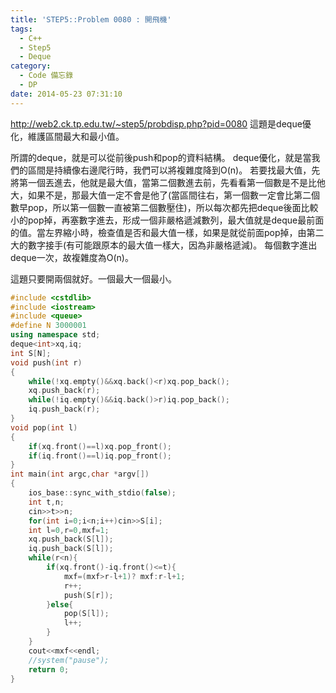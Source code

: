 ```yaml
---
title: 'STEP5::Problem 0080 : 開飛機'
tags:
  - C++
  - Step5
  - Deque
category:
  - Code 備忘錄
  - DP
date: 2014-05-23 07:31:10
---
```



http://web2.ck.tp.edu.tw/~step5/probdisp.php?pid=0080
這題是deque優化，維護區間最大和最小值。

<!--more-->

所謂的deque，就是可以從前後push和pop的資料結構。
deque優化，就是當我們的區間是持續像右邊爬行時，我們可以將複雜度降到O(n)。
若要找最大值，先將第一個丟進去，他就是最大值，當第二個數進去前，先看看第一個數是不是比他大，如果不是，那最大值一定不會是他了(當區間往右，第一個數一定會比第二個數早pop，所以第一個數一直被第二個數壓住)，所以每次都先把deque後面比較小的pop掉，再塞數字進去，形成一個非嚴格遞減數列，最大值就是deque最前面的值。當左界縮小時，檢查值是否和最大值一樣，如果是就從前面pop掉，由第二大的數字接手(有可能跟原本的最大值一樣大，因為非嚴格遞減)。
每個數字進出deque一次，故複雜度為O(n)。

這題只要開兩個就好。一個最大一個最小。



``` c++
#include <cstdlib>
#include <iostream>
#include <queue>
#define N 3000001
using namespace std;
deque<int>xq,iq;
int S[N];
void push(int r)
{
    while(!xq.empty()&&xq.back()<r)xq.pop_back();
    xq.push_back(r);
    while(!iq.empty()&&iq.back()>r)iq.pop_back();
    iq.push_back(r);
}
void pop(int l)
{
    if(xq.front()==l)xq.pop_front();
    if(iq.front()==l)iq.pop_front();
}
int main(int argc,char *argv[])
{
    ios_base::sync_with_stdio(false);
    int t,n;
    cin>>t>>n;
    for(int i=0;i<n;i++)cin>>S[i];
    int l=0,r=0,mxf=1;
    xq.push_back(S[l]);
    iq.push_back(S[l]);
    while(r<n){
        if(xq.front()-iq.front()<=t){
            mxf=(mxf>r-l+1)? mxf:r-l+1;
            r++;
            push(S[r]);
        }else{
            pop(S[l]);
            l++;
        }
    }
    cout<<mxf<<endl;
    //system("pause");
    return 0;
}
```
